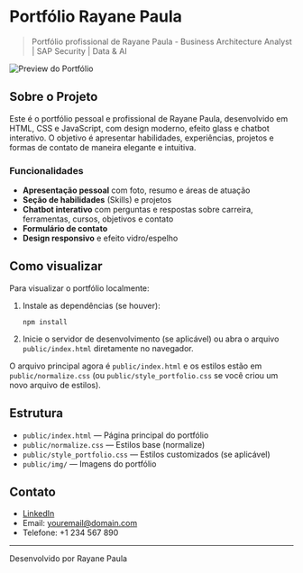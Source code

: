 # Portfólio Rayane Paula

> Portfólio profissional de Rayane Paula - Business Architecture Analyst | SAP Security | Data & AI

![Preview do Portfólio](img/Foto_Rayane.jpg)

## Sobre o Projeto

Este é o portfólio pessoal e profissional de Rayane Paula, desenvolvido em HTML, CSS e JavaScript, com design moderno, efeito glass e chatbot interativo. O objetivo é apresentar habilidades, experiências, projetos e formas de contato de maneira elegante e intuitiva.

### Funcionalidades
- **Apresentação pessoal** com foto, resumo e áreas de atuação
- **Seção de habilidades** (Skills) e projetos
- **Chatbot interativo** com perguntas e respostas sobre carreira, ferramentas, cursos, objetivos e contato
- **Formulário de contato**
- **Design responsivo** e efeito vidro/espelho

## Como visualizar


Para visualizar o portfólio localmente:

1. Instale as dependências (se houver):
   ```
   npm install
   ```
2. Inicie o servidor de desenvolvimento (se aplicável) ou abra o arquivo `public/index.html` diretamente no navegador.

O arquivo principal agora é `public/index.html` e os estilos estão em `public/normalize.css` (ou `public/style_portfolio.css` se você criou um novo arquivo de estilos).

## Estrutura

- `public/index.html` — Página principal do portfólio
- `public/normalize.css` — Estilos base (normalize)
- `public/style_portfolio.css` — Estilos customizados (se aplicável)
- `public/img/` — Imagens do portfólio

## Contato

- [LinkedIn](https://www.linkedin.com/in/seulinkedin)
- Email: youremail@domain.com
- Telefone: +1 234 567 890

---
Desenvolvido por Rayane Paula
